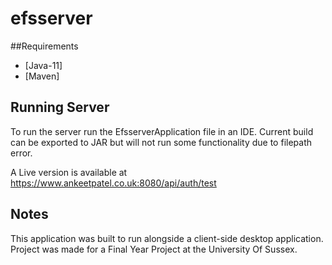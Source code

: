 # efsserver

##Requirements

- [Java-11] 
- [Maven]

## Running Server

To run the server run the EfsserverApplication file in an IDE. Current build can be exported to JAR but will not run some functionality due to filepath error.

A Live version is available at https://www.ankeetpatel.co.uk:8080/api/auth/test

## Notes


This application was built to run alongside a client-side desktop application. Project was made for a Final Year Project at the University Of Sussex.
